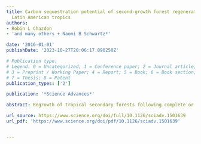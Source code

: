 ```yaml
---
title: Carbon sequestration potential of second-growth forest regeneration in the
  Latin American tropics
authors:
- Robin L Chazdon
- 'and many others + Naomi B Schwartz*'

date: '2016-01-01'
publishDate: '2023-10-27T20:06:17.890250Z'

# Publication type.
# Legend: 0 = Uncategorized; 1 = Conference paper; 2 = Journal article;
# 3 = Preprint / Working Paper; 4 = Report; 5 = Book; 6 = Book section;
# 7 = Thesis; 8 = Patent
publication_types: ['2']

publication: '*Science Advances*'

abstract: Regrowth of tropical secondary forests following complete or nearly complete removal of forest vegetation actively stores carbon in aboveground biomass, partially counterbalancing carbon emissions from deforestation, forest degradation, burning of fossil fuels, and other anthropogenic sources. We estimate the age and spatial extent of lowland second-growth forests in the Latin American tropics and model their potential aboveground carbon accumulation over four decades. Our model shows that, in 2008, second-growth forests (1 to 60 years old) covered 2.4 million km2 of land (28.1% of the total study area). Over 40 years, these lands can potentially accumulate a total aboveground carbon stock of 8.48 Pg C (petagrams of carbon) in aboveground biomass via low-cost natural regeneration or assisted regeneration, corresponding to a total CO2 sequestration of 31.09 Pg CO2. This total is equivalent to carbon emissions from fossil fuel use and industrial processes in all of Latin America and the Caribbean from 1993 to 2014. Ten countries account for 95% of this carbon storage potential, led by Brazil, Colombia, Mexico, and Venezuela. We model future land-use scenarios to guide national carbon mitigation policies. Permitting natural regeneration on 40% of lowland pastures potentially stores an additional 2.0 Pg C over 40 years. Our study provides information and maps to guide national-level forest-based carbon mitigation plans on the basis of estimated rates of natural regeneration and pasture abandonment. Coupled with avoided deforestation and sustainable forest management, natural regeneration of second-growth forests provides a low-cost mechanism that yields a high carbon sequestration potential with multiple benefits for biodiversity and ecosystem services.

url_source: https://www.science.org/doi/full/10.1126/sciadv.1501639
url_pdf: 'https://www.science.org/doi/pdf/10.1126/sciadv.1501639'


---
```

